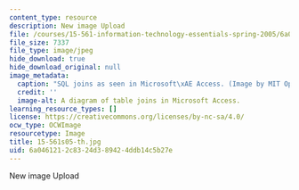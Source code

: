 ```yaml
---
content_type: resource
description: New image Upload
file: /courses/15-561-information-technology-essentials-spring-2005/6a0461212c8324d389424ddb14c5b27e_15-561s05-th.jpg
file_size: 7337
file_type: image/jpeg
hide_download: true
hide_download_original: null
image_metadata:
  caption: "SQL joins as seen in Microsoft\xAE Access. (Image by MIT OpenCourseWare.)"
  credit: ''
  image-alt: A diagram of table joins in Microsoft Access.
learning_resource_types: []
license: https://creativecommons.org/licenses/by-nc-sa/4.0/
ocw_type: OCWImage
resourcetype: Image
title: 15-561s05-th.jpg
uid: 6a046121-2c83-24d3-8942-4ddb14c5b27e
---
```

New image Upload
